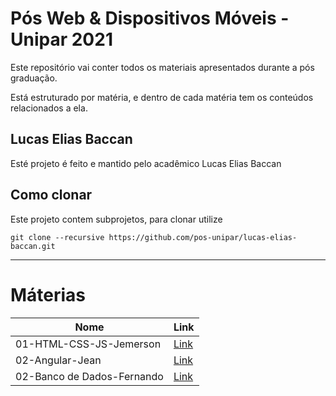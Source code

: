 # Pós Web & Dispositivos Móveis - Unipar 2021

Este repositório vai conter todos os materiais apresentados durante a pós graduação.

Está estruturado por matéria, e dentro de cada matéria tem os conteúdos relacionados a ela.

## Lucas Elias Baccan

Esté projeto é feito e mantido pelo acadêmico Lucas Elias Baccan

## Como clonar

Este projeto contem subprojetos, para clonar utilize
```
git clone --recursive https://github.com/pos-unipar/lucas-elias-baccan.git
```

---

# Máterias

|Nome|Link|
|-|-|
|01-HTML-CSS-JS-Jemerson|[Link](./01-HTML-CSS-JS-Jemerson/)
|02-Angular-Jean|[Link](./02-Angular-Jean/)
|02-Banco de Dados-Fernando|[Link](./03-BancoDados-Fernando/)